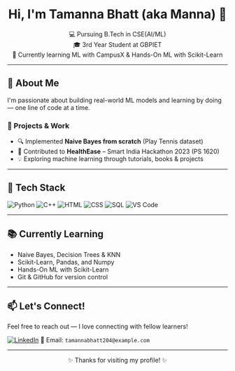 <h1 align="center">Hi, I'm Tamanna Bhatt (aka Manna) 👋</h1>
<p align="center">
💻 Pursuing B.Tech in CSE(AI/ML) <br>
🎓 3rd Year Student at GBPIET<br>
🌱 Currently learning ML with CampusX & Hands-On ML with Scikit-Learn
</p>

---

## 🌟 About Me

I'm passionate about building real-world ML models and learning by doing — one line of code at a time.

### 🔧 Projects & Work
- 🔍 Implemented **Naive Bayes from scratch** (Play Tennis dataset)
- 🏥 Contributed to **HealthEase** – Smart India Hackathon 2023 (PS 1620)
- 💡 Exploring machine learning through tutorials, books & projects

---

## 🧰 Tech Stack

![Python](https://img.shields.io/badge/-Python-181717?style=flat&logo=python)
![C++](https://img.shields.io/badge/-C++-00599C?style=flat&logo=c%2b%2b)
![HTML](https://img.shields.io/badge/-HTML5-E34F26?style=flat&logo=html5)
![CSS](https://img.shields.io/badge/-CSS3-1572B6?style=flat&logo=css3)
![SQL](https://img.shields.io/badge/-SQL-4479A1?style=flat&logo=mysql)
![VS Code](https://img.shields.io/badge/-VSCode-007ACC?style=flat&logo=visual-studio-code)

---

## 📚 Currently Learning

- Naive Bayes, Decision Trees & KNN
- Scikit-Learn, Pandas, and Numpy
- Hands-On ML with Scikit-Learn
- Git & GitHub for version control

---

## 📫 Let's Connect!

Feel free to reach out — I love connecting with fellow learners!

[![LinkedIn](https://img.shields.io/badge/-LinkedIn-blue?style=flat&logo=linkedin)](https://www.linkedin.com/in/tamanna-bhatt-6335632a6) 
📧 Email: `tamannabhatt204@example.com` 

---

<p align="center">✨ Thanks for visiting my profile! ✨</p>

